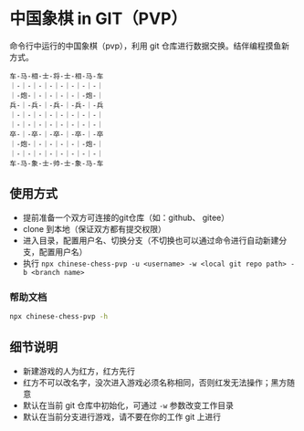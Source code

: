 # 中国象棋 in GIT（PVP）

命令行中运行的中国象棋（pvp），利用 git 仓库进行数据交换。结伴编程摸鱼新方式。

```
车-马-相-士-将-士-相-马-车
｜-｜-｜-｜-｜-｜-｜-｜-｜
｜-炮-｜-｜-｜-｜-｜-炮-｜
兵-｜-兵-｜-兵-｜-兵-｜-兵
｜-｜-｜-｜-｜-｜-｜-｜-｜
｜-｜-｜-｜-｜-｜-｜-｜-｜
卒-｜-卒-｜-卒-｜-卒-｜-卒
｜-炮-｜-｜-｜-｜-｜-炮-｜
｜-｜-｜-｜-｜-｜-｜-｜-｜
车-马-象-士-帅-士-象-马-车
```

## 使用方式

* 提前准备一个双方可连接的git仓库（如：github、 gitee）
* clone 到本地（保证双方都有提交权限）
* 进入目录，配置用户名、切换分支（不切换也可以通过命令进行自动新建分支，配置用户名）
* 执行 `npx chinese-chess-pvp -u <username> -w <local git repo path> -b <branch name>`

### 帮助文档
```sh
npx chinese-chess-pvp -h
```

## 细节说明
* 新建游戏的人为红方，红方先行
* 红方不可以改名字，没次进入游戏必须名称相同，否则红发无法操作；黑方随意
* 默认在当前 git 仓库中初始化，可通过 `-w` 参数改变工作目录
* 默认在当前分支进行游戏，请不要在你的工作 git 上进行

